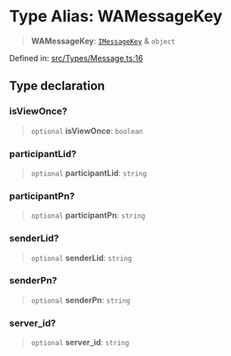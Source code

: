 # Type Alias: WAMessageKey

> **WAMessageKey**: [`IMessageKey`](../namespaces/proto/interfaces/IMessageKey.md) & `object`

Defined in: [src/Types/Message.ts:16](https://github.com/Fokusdotid/bail/blob/3856b89f13bbe82f2e10396a28cd4ef2089de845/src/Types/Message.ts#L16)

## Type declaration

### isViewOnce?

> `optional` **isViewOnce**: `boolean`

### participantLid?

> `optional` **participantLid**: `string`

### participantPn?

> `optional` **participantPn**: `string`

### senderLid?

> `optional` **senderLid**: `string`

### senderPn?

> `optional` **senderPn**: `string`

### server\_id?

> `optional` **server\_id**: `string`
